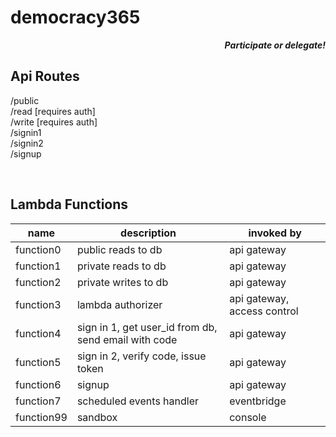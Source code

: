 # democracy365
<div align="right"><b><i>Participate or delegate!</b></i></div>

## Api Routes
/public\
/read [requires auth]\
/write [requires auth]\
/signin1\
/signin2\
/signup

<br>

## Lambda Functions
| name | description | invoked by |
| --- | --- | --- |
| function0 | public reads to db | api gateway |
| function1 | private reads to db | api gateway |
| function2 | private writes to db | api gateway |
| function3 | lambda authorizer | api gateway, access control |
| function4 | sign in 1, get user_id from db, send email with code | api gateway |
| function5 | sign in 2, verify code, issue token | api gateway |
| function6 | signup | api gateway |
| function7 | scheduled events handler | eventbridge |
| function99 | sandbox | console |

<br>
